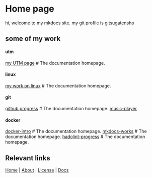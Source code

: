 # Home page

hi, welcome to my mkdocs site. my git profile is [gitsugatensho](https://github.com/gitsugatensho)

## some of my work

#### utm
[my UTM page](./section1/utm/utm-page)     # The documentation homepage.

#### linux
[my work on linux](./section1/linux/linux-page)     # The documentation homepage.

#### git
[github progress](./section1/github/git-page)     # The documentation homepage.
[music-player](./section1/github/music-player)

#### docker
[docker-intro](./section1/docker/docker-page)     # The documentation homepage.
[mkdocs-works](./section1/docker/mkdocs-page)     # The documentation homepage.
[hadolint-progress](./section1/docker/hadolint-page)     # The documentation homepage.

        
## Relevant links

[Home](/index) | [About](/about) | [License](/license) | [Docs](/section1)

